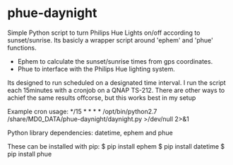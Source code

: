 phue-daynight
=============

Simple Python script to turn Philips Hue Lights on/off according to sunset/sunrise.
Its basicly a wrapper script around 'ephem' and 'phue' functions. 
- Ephem to calculate the sunset/sunrise times from gps coordinates.
- Phue to interface with the Philips Hue lighting system.

Its designed to run scheduled on a designated time interval.
I run the script each 15minutes with a cronjob on a QNAP TS-212.
There are other ways to achief the same results offcorse, but this works best in my setup

Example cron usage:
*/15 * * * * /opt/bin/python2.7 /share/MD0_DATA/phue-daynight/daynight.py >/dev/null 2>&1


Python library dependencies:
datetime, ephem and phue

These can be installed with pip:
$ pip install ephem
$ pip install datetime
$ pip install phue

